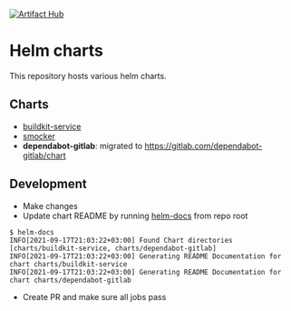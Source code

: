 [![Artifact Hub](https://img.shields.io/endpoint?url=https://artifacthub.io/badge/repository/andrcuns)](https://artifacthub.io/packages/search?repo=andrcuns)

# Helm charts

This repository hosts various helm charts.

## Charts

* [buildkit-service](charts/buildkit-service/README.md)
* [smocker](charts/smocker/README.md)
* **dependabot-gitlab**: migrated to <https://gitlab.com/dependabot-gitlab/chart>

## Development

* Make changes
* Update chart README by running [helm-docs](https://github.com/norwoodj/helm-docs/releases) from repo root

```shell
$ helm-docs
INFO[2021-09-17T21:03:22+03:00] Found Chart directories [charts/buildkit-service, charts/dependabot-gitlab]
INFO[2021-09-17T21:03:22+03:00] Generating README Documentation for chart charts/buildkit-service
INFO[2021-09-17T21:03:22+03:00] Generating README Documentation for chart charts/dependabot-gitlab
```

* Create PR and make sure all jobs pass
